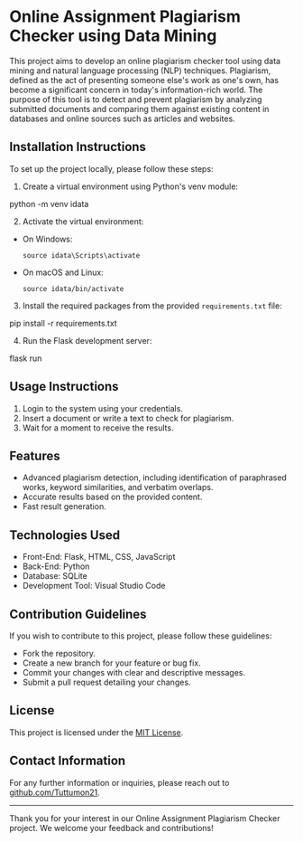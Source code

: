 # Online Assignment Plagiarism Checker using Data Mining

This project aims to develop an online plagiarism checker tool using data mining and natural language processing (NLP) techniques. Plagiarism, defined as the act of presenting someone else's work as one's own, has become a significant concern in today's information-rich world. The purpose of this tool is to detect and prevent plagiarism by analyzing submitted documents and comparing them against existing content in databases and online sources such as articles and websites.

## Installation Instructions

To set up the project locally, please follow these steps:

1. Create a virtual environment using Python's venv module:

python -m venv idata

2. Activate the virtual environment:
- On Windows:
  ```
  source idata\Scripts\activate
  ```
- On macOS and Linux:
  ```
  source idata/bin/activate
  ```

3. Install the required packages from the provided `requirements.txt` file:

pip install -r requirements.txt

4. Run the Flask development server:

flask run

## Usage Instructions

1. Login to the system using your credentials.
2. Insert a document or write a text to check for plagiarism.
3. Wait for a moment to receive the results.

## Features

- Advanced plagiarism detection, including identification of paraphrased works, keyword similarities, and verbatim overlaps.
- Accurate results based on the provided content.
- Fast result generation.

## Technologies Used

- Front-End: Flask, HTML, CSS, JavaScript
- Back-End: Python
- Database: SQLite
- Development Tool: Visual Studio Code

## Contribution Guidelines

If you wish to contribute to this project, please follow these guidelines:
- Fork the repository.
- Create a new branch for your feature or bug fix.
- Commit your changes with clear and descriptive messages.
- Submit a pull request detailing your changes.

## License

This project is licensed under the [MIT License](https://opensource.org/licenses/MIT).

## Contact Information

For any further information or inquiries, please reach out to [github.com/Tuttumon21](https://github.com/Tuttumon21).

---

Thank you for your interest in our Online Assignment Plagiarism Checker project. We welcome your feedback and contributions!
